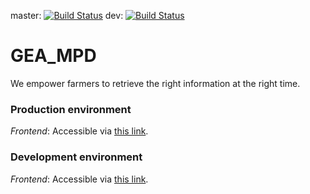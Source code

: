 master: [![Build Status](https://travis-ci.com/MkuuWaUjinga/GEA_MPD.svg?token=EX2htSFSAFkTraEzUzPB&branch=master)](https://travis-ci.com/MkuuWaUjinga/GEA_MPD)
dev: [![Build Status](https://travis-ci.com/MkuuWaUjinga/GEA_MPD.svg?token=EX2htSFSAFkTraEzUzPB&branch=dev)](https://travis-ci.com/MkuuWaUjinga/GEA_MPD)

# GEA_MPD
We empower farmers to retrieve the right information at the right time.

### Production environment
_Frontend_: Accessible via [this link](http://farmony.s3-website.eu-central-1.amazonaws.com/).

### Development environment
_Frontend_: Accessible via [this link](http://farmony-dev.s3-website.eu-central-1.amazonaws.com/).
